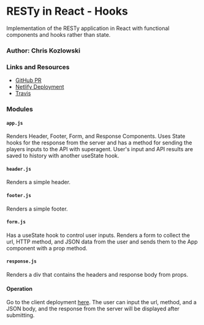 # RESTy in React - Hooks

Implementation of the RESTy application in React with functional components and hooks rather than state.

### Author: Chris Kozlowski

### Links and Resources

- [GitHub PR](https://github.com/401-advanced-javascript-cdk/RESTy-with-hooks/pull/1)
- [Netlify Deployment](https://heuristic-ardinghelli-88ea2d.netlify.com)
- [Travis](https://travis-ci.com/401-advanced-javascript-cdk/RESTy-with-hooks)

### Modules

#### `app.js`

Renders Header, Footer, Form, and Response Components.  Uses State hooks for the response from the server and has a method for sending the players inputs to the API with superagent.  User's input and API results are saved to history with another useState hook.

#### `header.js`

Renders a simple header.

#### `footer.js`

Renders a simple footer.

#### `form.js`

Has a useState hook to control user inputs.  Renders a form to collect the url, HTTP method, and JSON data from the user and sends them to the App component with a prop method.

#### `response.js`

Renders a div that contains the headers and response body from props.

#### Operation

Go to the client deployment [here](https://heuristic-ardinghelli-88ea2d.netlify.com).  The user can input the url, method, and a JSON body, and the response from the server will be displayed after submitting.